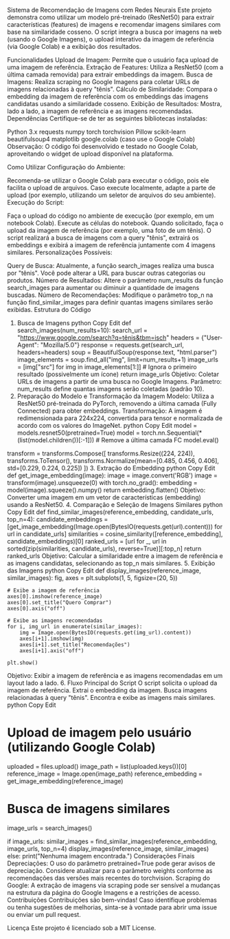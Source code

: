 Sistema de Recomendação de Imagens com Redes Neurais
Este projeto demonstra como utilizar um modelo pré-treinado (ResNet50) para extrair características (features) de imagens e recomendar imagens similares com base na similaridade cosseno. O script integra a busca por imagens na web (usando o Google Imagens), o upload interativo da imagem de referência (via Google Colab) e a exibição dos resultados.

Funcionalidades
Upload de Imagem: Permite que o usuário faça upload de uma imagem de referência.
Extração de Features: Utiliza a ResNet50 (com a última camada removida) para extrair embeddings da imagem.
Busca de Imagens: Realiza scraping no Google Imagens para coletar URLs de imagens relacionadas à query "tênis".
Cálculo de Similaridade: Compara o embedding da imagem de referência com os embeddings das imagens candidatas usando a similaridade cosseno.
Exibição de Resultados: Mostra, lado a lado, a imagem de referência e as imagens recomendadas.
Dependências
Certifique-se de ter as seguintes bibliotecas instaladas:

Python 3.x
requests
numpy
torch
torchvision
Pillow
scikit-learn
beautifulsoup4
matplotlib
google.colab (caso use o Google Colab)
Observação: O código foi desenvolvido e testado no Google Colab, aproveitando o widget de upload disponível na plataforma.

Como Utilizar
Configuração do Ambiente:

Recomenda-se utilizar o Google Colab para executar o código, pois ele facilita o upload de arquivos.
Caso execute localmente, adapte a parte de upload (por exemplo, utilizando um seletor de arquivos do seu ambiente).
Execução do Script:

Faça o upload do código no ambiente de execução (por exemplo, em um notebook Colab).
Execute as células do notebook.
Quando solicitado, faça o upload da imagem de referência (por exemplo, uma foto de um tênis).
O script realizará a busca de imagens com a query "tênis", extrairá os embeddings e exibirá a imagem de referência juntamente com 4 imagens similares.
Personalizações Possíveis:

Query de Busca: Atualmente, a função search_images realiza uma busca por "tênis". Você pode alterar a URL para buscar outras categorias ou produtos.
Número de Resultados: Altere o parâmetro num_results da função search_images para aumentar ou diminuir a quantidade de imagens buscadas.
Número de Recomendações: Modifique o parâmetro top_n na função find_similar_images para definir quantas imagens similares serão exibidas.
Estrutura do Código
1. Busca de Imagens
python
Copy
Edit
def search_images(num_results=10):
    search_url = "https://www.google.com/search?q=tênis&tbm=isch"
    headers = {"User-Agent": "Mozilla/5.0"}
    response = requests.get(search_url, headers=headers)
    soup = BeautifulSoup(response.text, "html.parser")
    image_elements = soup.find_all("img", limit=num_results+1)
    image_urls = [img["src"] for img in image_elements[1:]]  # Ignora o primeiro resultado (possivelmente um ícone)
    return image_urls
Objetivo: Coletar URLs de imagens a partir de uma busca no Google Imagens.
Parâmetro: num_results define quantas imagens serão coletadas (padrão 10).
2. Preparação do Modelo e Transformação da Imagem
Modelo: Utiliza a ResNet50 pré-treinada do PyTorch, removendo a última camada (Fully Connected) para obter embeddings.
Transformação: A imagem é redimensionada para 224x224, convertida para tensor e normalizada de acordo com os valores do ImageNet.
python
Copy
Edit
model = models.resnet50(pretrained=True)
model = torch.nn.Sequential(*(list(model.children())[:-1]))  # Remove a última camada FC
model.eval()

transform = transforms.Compose([
    transforms.Resize((224, 224)),
    transforms.ToTensor(),
    transforms.Normalize(mean=[0.485, 0.456, 0.406], std=[0.229, 0.224, 0.225])
])
3. Extração do Embedding
python
Copy
Edit
def get_image_embedding(image):
    image = image.convert('RGB')
    image = transform(image).unsqueeze(0)
    with torch.no_grad():
        embedding = model(image).squeeze().numpy()
    return embedding.flatten()
Objetivo: Converter uma imagem em um vetor de características (embedding) usando a ResNet50.
4. Comparação e Seleção de Imagens Similares
python
Copy
Edit
def find_similar_images(reference_embedding, candidate_urls, top_n=4):
    candidate_embeddings = [get_image_embedding(Image.open(BytesIO(requests.get(url).content))) for url in candidate_urls]
    similarities = cosine_similarity([reference_embedding], candidate_embeddings)[0]
    ranked_urls = [url for _, url in sorted(zip(similarities, candidate_urls), reverse=True)][:top_n]
    return ranked_urls
Objetivo: Calcular a similaridade entre a imagem de referência e as imagens candidatas, selecionando as top_n mais similares.
5. Exibição das Imagens
python
Copy
Edit
def display_images(reference_image, similar_images):
    fig, axes = plt.subplots(1, 5, figsize=(20, 5))

    # Exibe a imagem de referência
    axes[0].imshow(reference_image)
    axes[0].set_title("Quero Comprar")
    axes[0].axis("off")

    # Exibe as imagens recomendadas
    for i, img_url in enumerate(similar_images):
        img = Image.open(BytesIO(requests.get(img_url).content))
        axes[i+1].imshow(img)
        axes[i+1].set_title("Recomendações")
        axes[i+1].axis("off")

    plt.show()
Objetivo: Exibir a imagem de referência e as imagens recomendadas em um layout lado a lado.
6. Fluxo Principal do Script
O script solicita o upload da imagem de referência.
Extrai o embedding da imagem.
Busca imagens relacionadas à query "tênis".
Encontra e exibe as imagens mais similares.
python
Copy
Edit
# Upload de imagem pelo usuário (utilizando Google Colab)
uploaded = files.upload()
image_path = list(uploaded.keys())[0]
reference_image = Image.open(image_path)
reference_embedding = get_image_embedding(reference_image)

# Busca de imagens similares
image_urls = search_images()

if image_urls:
    similar_images = find_similar_images(reference_embedding, image_urls, top_n=4)
    display_images(reference_image, similar_images)
else:
    print("Nenhuma imagem encontrada.")
Considerações Finais
Depreciações: O uso do parâmetro pretrained=True pode gerar avisos de depreciação. Considere atualizar para o parâmetro weights conforme as recomendações das versões mais recentes do torchvision.
Scraping do Google: A extração de imagens via scraping pode ser sensível a mudanças na estrutura da página do Google Imagens e a restrições de acesso.
Contribuições
Contribuições são bem-vindas! Caso identifique problemas ou tenha sugestões de melhorias, sinta-se à vontade para abrir uma issue ou enviar um pull request.

Licença
Este projeto é licenciado sob a MIT License.